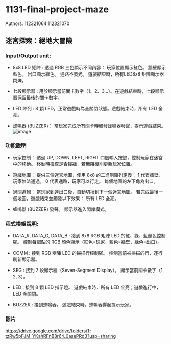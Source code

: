 # 1131-final-project-maze
Authors: 112321064 112321070
## 迷宮探索：絕地大冒險
### Input/Output unit:
* 8x8 LED 矩陣 :
透過 RGB 三色顯示不同內容：
玩家位置顯示紅色。
牆壁顯示藍色。
出口顯示綠色。
通路不發光。
遊戲結束時，所有LED8x8 矩陣顯示器閃爍。

* 七段顯示器 :
用於顯示當前關卡數字（1、2、3...）。在遊戲結束時，七段顯示器保留最後的關卡數字。

* LED 陣列 :
8 顆 LED，正常遊戲時為全關閉狀態。遊戲結束時，所有 LED 全亮。
  
* 蜂鳴器 (BUZZER)：
當玩家完成所有關卡時觸發蜂鳴器發聲，提示遊戲結束。
![image](https://github.com/user-attachments/assets/e5b740bb-38a9-4152-a0f1-666b8a40c760)

### 功能說明
* 玩家控制：
透過 UP, DOWN, LEFT, RIGHT 四個輸入按鍵，控制玩家在迷宮中的移動。
移動時檢查是否撞牆，若無阻礙則更新玩家位置。

* 遊戲地圖：
提供三個迷宮地圖，使用 8x8 的二進制陣列定義：
1 代表牆壁，玩家無法通過。
0 代表通路，玩家可以行走。
每個地圖的左下角為出口。

* 過關邏輯：
當玩家到達出口後，自動切換到下一個迷宮地圖。
若完成最後一個地圖，遊戲結束並觸發以下效果：
所有 LED 全亮。

* 蜂鳴器 (BUZZER) 發聲。
顯示器進入閃爍模式。

### 程式模組說明:
* DATA_R, DATA_G, DATA_B : 
接到 8x8 RGB 矩陣 LED 的紅、綠、藍顏色控制腳。
控制每個點的 RGB 顏色顯示（紅色=玩家，藍色=牆壁，綠色=出口）。

* COMM : 
接到 RGB 矩陣 LED 的掃描行控制腳。
控制當前被掃描的行，逐行刷新顯示器。

* SEG : 接到 7 段顯示器（Seven-Segment Display）。
顯示當前關卡數字（1, 2, 3）。

* LED : 接到 8 顆 LED 指示燈。
遊戲結束時，所有 LED 全亮；遊戲進行中，LED 全關閉。

* BUZZER : 接到蜂鳴器。
遊戲結束時，蜂鳴器響起提示玩家。
### 影片
https://drive.google.com/drive/folders/1-tzRw5pFJM_YKahRFnB8r6rL0asePRd3?usp=sharing
